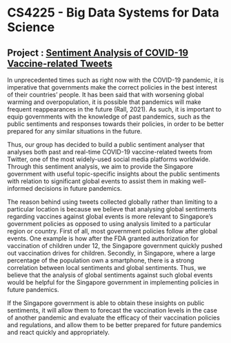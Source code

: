 # CS4225 - Big Data Systems for Data Science
## Project : [Sentiment Analysis of COVID-19 Vaccine-related Tweets](https://drive.google.com/file/d/19lLNqWjHh4yOlqixauOW2SEq-6HXlLgY/view?usp=sharing)
In unprecedented times such as right now with the COVID-19 pandemic, it is imperative that
governments make the correct policies in the best interest of their countries’ people. It has
been said that with worsening global warming and overpopulation, it is possible that
pandemics will make frequent reappearances in the future (Rall, 2021). As such, it is
important to equip governments with the knowledge of past pandemics, such as the public
sentiments and responses towards their policies, in order to be better prepared for any
similar situations in the future.

Thus, our group has decided to build a public sentiment analyser that analyses both past
and real-time COVID-19 vaccine-related tweets from Twitter, one of the most widely-used
social media platforms worldwide. Through this sentiment analysis, we aim to provide the
Singapore government with useful topic-specific insights about the public sentiments with
relation to significant global events to assist them in making well-informed decisions in future
pandemics.

The reason behind using tweets collected globally rather than limiting to a particular location
is because we believe that analysing global sentiments regarding vaccines against global
events is more relevant to Singapore’s government policies as opposed to using analysis
limited to a particular region or country. First of all, most government policies follow after
global events. One example is how after the FDA granted authorization for vaccination of
children under 12, the Singapore government quickly pushed out vaccination drives for
children. Secondly, in Singapore, where a large percentage of the population own a
smartphone, there is a strong correlation between local sentiments and global sentiments.
Thus, we believe that the analysis of global sentiments against such global events would be
helpful for the Singapore government in implementing policies in future pandemics.

If the Singapore government is able to obtain these insights on public sentiments, it will allow
them to forecast the vaccination levels in the case of another pandemic and evaluate the
efficacy of their vaccination policies and regulations, and allow them to be better prepared
for future pandemics and react quickly and appropriately.
